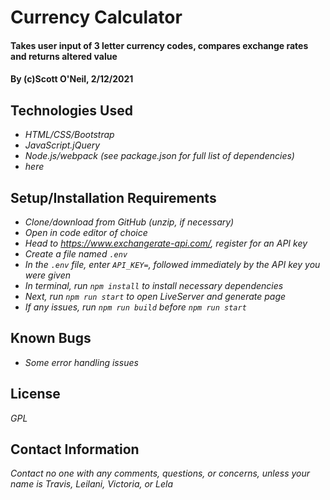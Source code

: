 # Currency Calculator

#### Takes user input of 3 letter currency codes, compares exchange rates and returns altered value

#### By (c)Scott O'Neil, 2/12/2021

## Technologies Used

* _HTML/CSS/Bootstrap_
* _JavaScript.jQuery_
* _Node.js/webpack (see package.json for full list of dependencies)_
* _here_

## Setup/Installation Requirements

* _Clone/download from GitHub (unzip, if necessary)_
* _Open in code editor of choice_
* _Head to https://www.exchangerate-api.com/, register for an API key_
* _Create a file named `.env`_
* _In the `.env` file, enter `API_KEY=`, followed immediately by the API key you were given_
* _In terminal, run `npm install` to install necessary dependencies_
* _Next, run `npm run start` to open LiveServer and generate page_
* _If any issues, run `npm run build` before `npm run start`_

## Known Bugs

* _Some error handling issues_

## License
_GPL_
## Contact Information

_Contact no one with any comments, questions, or concerns, unless your name is Travis, Leilani, Victoria, or Lela_